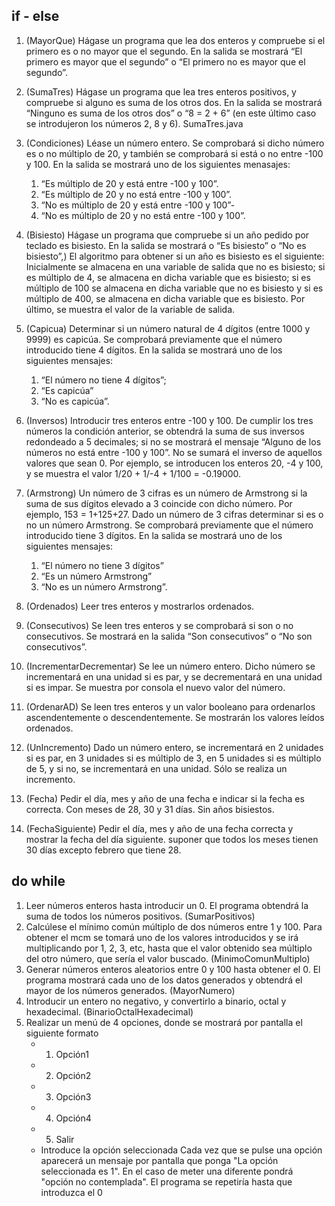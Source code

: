 
## if - else

1. (MayorQue) Hágase un programa que lea dos enteros y compruebe si el primero es o no mayor que el segundo. En la salida se mostrará “El primero es mayor que el segundo” o “El primero no es mayor que el segundo”.  
2. (SumaTres) Hágase un programa que lea tres enteros positivos, y compruebe si alguno es suma de los otros dos. En la salida se mostrará “Ninguno es suma de los otros dos” o “8 = 2 + 6” (en este último caso se introdujeron los números 2, 8 y 6). SumaTres.java
3. (Condiciones) Léase un número entero. Se comprobará si dicho número es o no múltiplo de 20, y también se comprobará si está o no entre -100 y 100. En la salida se mostrará uno de los siguientes menasajes: 
	1. “Es múltiplo de 20 y está entre -100 y 100”.
	2. “Es múltiplo de 20 y no está entre -100 y 100”.
	3. “No es múltiplo de 20 y está entre -100 y 100”-
	4. “No es múltiplo de 20 y no está entre -100 y 100”. 
4. (Bisiesto) Hágase un programa que compruebe si un año pedido por teclado es bisiesto. En la salida se mostrará o “Es bisiesto” o “No es bisiesto”,)
El algoritmo para obtener si un año es bisiesto es el siguiente: Inicialmente se almacena en una variable de salida que no es bisiesto; si es múltiplo de 4, se almacena en dicha variable que es bisiesto; si es múltiplo de 100 se almacena en dicha variable que no es bisiesto y si es múltiplo de 400, se almacena en dicha variable que es bisiesto. Por último, se muestra el valor de la variable de salida.
5. (Capicua) Determinar si un número natural de 4 dígitos (entre 1000 y 9999) es capicúa. Se comprobará previamente que el número introducido tiene 4 dígitos. En la salida se mostrará uno de los siguientes mensajes:
	1.  “El número no tiene 4 dígitos”;
	2.   “Es capicúa”
	3.   “No es capicúa”.

6. (Inversos) Introducir tres enteros entre -100 y 100. De cumplir los tres números la condición anterior, se obtendrá la suma de sus inversos redondeado a 5 decimales; si no se mostrará el mensaje “Alguno de los números no está entre -100 y 100”. No se sumará el inverso de aquellos valores que sean 0. Por ejemplo, se introducen los enteros 20, -4 y 100, y se muestra el valor 1/20 + 1/-4 + 1/100 = -0.19000.
7. (Armstrong) Un número de 3 cifras es un número de Armstrong si la suma de sus dígitos elevado a 3 coincide con dicho número. Por ejemplo, 153 = 1+125+27. Dado un número de 3 cifras determinar si es o no un número Armstrong. Se comprobará previamente que el número introducido tiene 3 dígitos. En la salida se mostrará uno de los siguientes mensajes:
	1. “El número no tiene 3 dígitos”
	2. “Es un número Armstrong”
	3. “No es un número Armstrong”.
8. (Ordenados) Leer tres enteros y mostrarlos ordenados. 
9. (Consecutivos) Se leen tres enteros y se comprobará si son o no consecutivos. Se mostrará en la salida
“Son consecutivos” o “No son consecutivos”. 
10. (IncrementarDecrementar) Se lee un número entero. Dicho número se incrementará en una unidad si es par, y se decrementará en una unidad si es impar. Se muestra por consola el nuevo valor del número. 
11. (OrdenarAD) Se leen tres enteros y un valor booleano para ordenarlos ascendentemente o descendentemente. Se mostrarán los valores leídos ordenados. 
12. (UnIncremento) Dado un número entero, se incrementará en 2 unidades si es par, en 3 unidades si es múltiplo de 3, en 5 unidades si es múltiplo de 5, y si no, se incrementará en una unidad. Sólo se realiza un incremento. 
13. (Fecha) Pedir el día, mes y año de una fecha e indicar si la fecha es correcta. Con meses de 28, 30 y 31 días. Sin años bisiestos.
14. (FechaSiguiente) Pedir el día, mes y año de una fecha correcta y mostrar la fecha del día siguiente. suponer que todos los meses tienen 30 días excepto febrero que tiene 28.

## do while

1. Leer números enteros hasta introducir un 0. El programa obtendrá la suma de todos
los números positivos. (SumarPositivos)
2. Calcúlese el mínimo común múltiplo de dos números entre 1 y 100. Para obtener el mcm se tomará uno de los valores introducidos y se irá multiplicando por 1, 2, 3, etc, hasta que el valor obtenido sea múltiplo del otro número, que sería el valor buscado. (MinimoComunMultiplo)
3. Generar números enteros aleatorios entre 0 y 100 hasta obtener el 0. El programa mostrará cada uno de los datos generados y obtendrá el mayor de los números generados. (MayorNumero)
4. Introducir un entero no negativo, y convertirlo a binario, octal y hexadecimal. (BinarioOctalHexadecimal)
5. Realizar un menú de 4 opciones, donde se mostrará por pantalla el siguiente formato
	- 1. Opción1
	- 2. Opción2
	- 3. Opción3
	- 4. Opción4
	- 5. Salir
	- Introduce la opción seleccionada
Cada vez que se pulse una opción aparecerá un mensaje por pantalla que ponga "La opción seleccionada es 1". En el caso de meter una diferente pondrá "opción no contemplada". El programa se repetiría hasta que introduzca el 0

